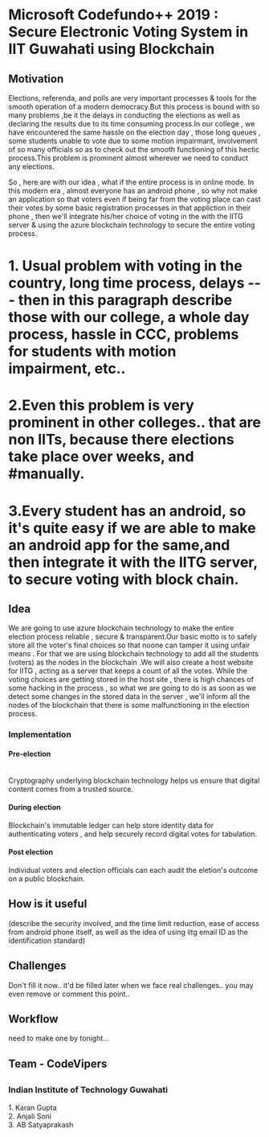 <h1> Microsoft Codefundo++ 2019 : Secure Electronic Voting System in IIT Guwahati using Blockchain </h1>

<h2>Motivation</h2>
  Elections, referenda, and polls are very important processes & tools for the smooth operation of a modern democracy.But this process is bound with so many problems ,be it the delays in conducting the elections  as well as declaring the results due to its time consuming process.In our college  , we have encountered the same hassle on the election day , those long queues , some students unable to vote due to some motion impairmant, involvement of so many officials so as to check out the smooth functioning of this hectic process.This problem is prominent almost wherever we need to conduct any elections.
  
  
  So , here are with our idea , what if the entire process is in online mode. In this modern era , almost everyone has an android phone , so why not make an application so that voters even if being far from the voting place can cast their votes by some basic registration processes in that appliction in their phone , then we'll integrate his/her choice of voting in the with the IITG server & using the azure blockchain technology to secure the entire voting process.

#  1. Usual problem with voting in the country, long time process, delays --- then in this paragraph describe those with our college, a whole day process, hassle in CCC, problems for students with motion impairment, etc.. 
#  2.Even this problem is very prominent in other colleges.. that are non IITs, because there elections take place over weeks, and #manually.
 # 3.Every student has an android, so it's quite easy if we are able to make an android app for the same,and then integrate it with the IITG server, to secure voting with block chain.
  
<h2>Idea</h2>
 
We are going to use azure blockchain technology to make the entire election process reliable , secure & transparent.Our basic motto is to safely store all the voter's final choices so that noone can tamper it using unfair means . For that we are using blockchain technology to add all the students (voters) as the nodes in the blockchain .We will also create a host website for IITG , acting as a server that keeps a count of all the votes. While the voting choices are getting stored in the host site , there is high chances of some hacking in the process , so what we are going to do is as soon as we detect some changes in the stored data in the server , we'll inform all the nodes of the blockchain that there is some malfunctioning in the election process.
<h3>Implementation</h3>
<h4>Pre-election</h4></br>
Cryptography underlying blockchain technology helps us ensure that digital content comes from a trusted source.
<h4>During election</h4>
Blockchain's immutable ledger can help store identity data for authenticating voters , and help securely record digital votes for tabulation.
<h4>Post election</h4>
Individual voters and election officials can each audit the eletion's outcome on a public blockchain.

<h2>How is it useful</h2>
(describe the security involved, and the time limit reduction, ease of access from android phone itself, as well as the idea of using iitg email ID as the identification standard)

<h2>Challenges</h2>
  Don't fill it now.. it'd be filled later when we face real challenges.. you may even remove or comment this point..
  
<h2>Workflow</h2>
need to make one by tonight... 

<h2>Team - CodeVipers<h2>
  <h3>Indian Institute of Technology Guwahati</h3>
  1. Karan Gupta</br>
  2. Anjali Soni</br>
  3. AB Satyaprakash</br>
  
  
  
  
  
  





